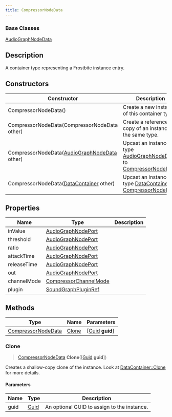 ```yaml
---
title: CompressorNodeData
---
```

### Base Classes

[AudioGraphNodeData](/vext/ref/fb/audiographnodedata/)

## Description

A container type representing a Frostbite instance entry.

## Constructors

| Constructor                                                                   | Description                                                                                                                 |
| ----------------------------------------------------------------------------- | --------------------------------------------------------------------------------------------------------------------------- |
| CompressorNodeData()                                                          | Create a new instance of this container type.                                                                               |
| CompressorNodeData(CompressorNodeData other)                                  | Create a reference copy of an instance of the same type.                                                                    |
| CompressorNodeData([AudioGraphNodeData](/vext/ref/fb/audiographnodedata/) other)            | Upcast an instance of type [AudioGraphNodeData](/vext/ref/fb/audiographnodedata/) to [CompressorNodeData](/vext/ref/fb/compressornodedata/).            |
| CompressorNodeData([DataContainer](/vext/ref/shared/class/datacontainer) other) | Upcast an instance of type [DataContainer](/vext/ref/shared/class/datacontainer) to [CompressorNodeData](/vext/ref/fb/compressornodedata/). |

## Properties

| Name        | Type                                           | Description |
| ----------- | ---------------------------------------------- | ----------- |
| inValue     | [AudioGraphNodePort](/vext/ref/fb/audiographnodeport/)       |             |
| threshold   | [AudioGraphNodePort](/vext/ref/fb/audiographnodeport/)       |             |
| ratio       | [AudioGraphNodePort](/vext/ref/fb/audiographnodeport/)       |             |
| attackTime  | [AudioGraphNodePort](/vext/ref/fb/audiographnodeport/)       |             |
| releaseTime | [AudioGraphNodePort](/vext/ref/fb/audiographnodeport/)       |             |
| out         | [AudioGraphNodePort](/vext/ref/fb/audiographnodeport/)       |             |
| channelMode | [CompressorChannelMode](/vext/ref/fb/compressorchannelmode/) |             |
| plugin      | [SoundGraphPluginRef](/vext/ref/fb/soundgraphpluginref/)     |             |

## Methods

| Type                                     | Name            | Parameters                                     |
| ---------------------------------------- | --------------- | ---------------------------------------------- |
| [CompressorNodeData](/vext/ref/fb/compressornodedata/) | [Clone](#clone) | \[[Guid](/vext/ref/shared/class/guid) **guid**\] |

### Clone

> [CompressorNodeData](/vext/ref/fb/compressornodedata/) **Clone**(\[[Guid](/vext/ref/shared/class/guid) **guid**\])

Creates a shallow-copy clone of the instance. Look at [DataContainer::Clone](/vext/ref/shared/class/datacontainer#clone) for more details.

#### Parameters

| Name | Type         | Description                                 |
| ---- | ------------ | ------------------------------------------- |
| guid | [Guid](/vext/ref/shared/class/guid/) | An optional GUID to assign to the instance. |
